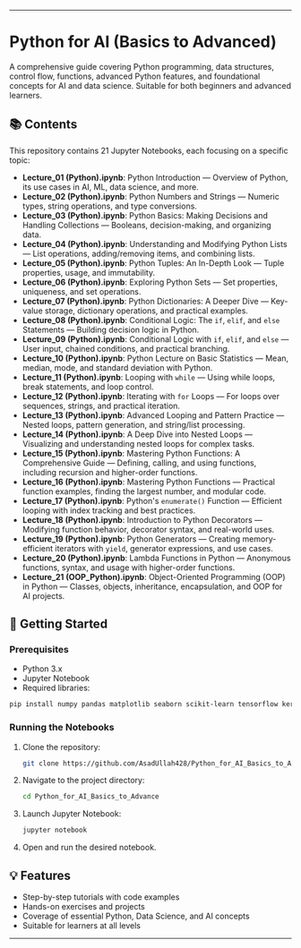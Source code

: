 
---



# Python for AI (Basics to Advanced)

A comprehensive guide covering Python programming, data structures, control flow, functions, advanced Python features, and foundational concepts for AI and data science. Suitable for both beginners and advanced learners.

## 📚 Contents

This repository contains 21 Jupyter Notebooks, each focusing on a specific topic:

* **Lecture_01 (Python).ipynb**: Python Introduction — Overview of Python, its use cases in AI, ML, data science, and more.
* **Lecture_02 (Python).ipynb**: Python Numbers and Strings — Numeric types, string operations, and type conversions.
* **Lecture_03 (Python).ipynb**: Python Basics: Making Decisions and Handling Collections — Booleans, decision-making, and organizing data.
* **Lecture_04 (Python).ipynb**: Understanding and Modifying Python Lists — List operations, adding/removing items, and combining lists.
* **Lecture_05 (Python).ipynb**: Python Tuples: An In-Depth Look — Tuple properties, usage, and immutability.
* **Lecture_06 (Python).ipynb**: Exploring Python Sets — Set properties, uniqueness, and set operations.
* **Lecture_07 (Python).ipynb**: Python Dictionaries: A Deeper Dive — Key-value storage, dictionary operations, and practical examples.
* **Lecture_08 (Python).ipynb**: Conditional Logic: The `if`, `elif`, and `else` Statements — Building decision logic in Python.
* **Lecture_09 (Python).ipynb**: Conditional Logic with `if`, `elif`, and `else` — User input, chained conditions, and practical branching.
* **Lecture_10 (Python).ipynb**: Python Lecture on Basic Statistics — Mean, median, mode, and standard deviation with Python.
* **Lecture_11 (Python).ipynb**: Looping with `while` — Using while loops, break statements, and loop control.
* **Lecture_12 (Python).ipynb**: Iterating with `for` Loops — For loops over sequences, strings, and practical iteration.
* **Lecture_13 (Python).ipynb**: Advanced Looping and Pattern Practice — Nested loops, pattern generation, and string/list processing.
* **Lecture_14 (Python).ipynb**: A Deep Dive into Nested Loops — Visualizing and understanding nested loops for complex tasks.
* **Lecture_15 (Python).ipynb**: Mastering Python Functions: A Comprehensive Guide — Defining, calling, and using functions, including recursion and higher-order functions.
* **Lecture_16 (Python).ipynb**: Mastering Python Functions — Practical function examples, finding the largest number, and modular code.
* **Lecture_17 (Python).ipynb**: Python's `enumerate()` Function — Efficient looping with index tracking and best practices.
* **Lecture_18 (Python).ipynb**: Introduction to Python Decorators — Modifying function behavior, decorator syntax, and real-world uses.
* **Lecture_19 (Python).ipynb**: Python Generators — Creating memory-efficient iterators with `yield`, generator expressions, and use cases.
* **Lecture_20 (Python).ipynb**: Lambda Functions in Python — Anonymous functions, syntax, and usage with higher-order functions.
* **Lecture_21 (OOP_Python).ipynb**: Object-Oriented Programming (OOP) in Python — Classes, objects, inheritance, encapsulation, and OOP for AI projects.



## 🚀 Getting Started

### Prerequisites

* Python 3.x
* Jupyter Notebook
* Required libraries:

```bash
pip install numpy pandas matplotlib seaborn scikit-learn tensorflow keras nltk
```

### Running the Notebooks

1. Clone the repository:

   ```bash
   git clone https://github.com/AsadUllah428/Python_for_AI_Basics_to_Advance.git
   ```

2. Navigate to the project directory:

   ```bash
   cd Python_for_AI_Basics_to_Advance
   ```

3. Launch Jupyter Notebook:

   ```bash
   jupyter notebook
   ```

4. Open and run the desired notebook.

## 💡 Features

* Step-by-step tutorials with code examples
* Hands-on exercises and projects
* Coverage of essential Python, Data Science, and AI concepts
* Suitable for learners at all levels

---
